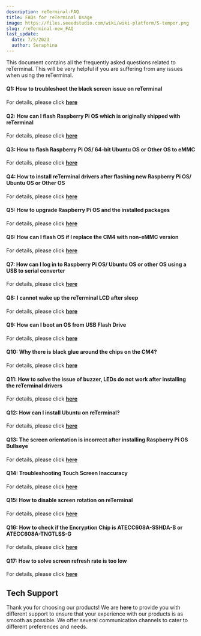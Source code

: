 ```yaml
---
description: reTerminal-FAQ
title: FAQs for reTerminal Usage
image: https://files.seeedstudio.com/wiki/wiki-platform/S-tempor.png
slug: /reTerminal-new_FAQ
last_update:
  date: 7/5/2023
  author: Seraphina
---
```


<!-- # FAQs for reTerminal Usage -->

This document contains all the frequently asked questions related to reTerminal. This will be very helpful if you are suffering from any issues when using the reTerminal.

#### Q1: How to troubleshoot the black screen issue on reTerminal

For details, please click [**here**](/reterminal_black_screen)

#### Q2: How can I flash Raspberry Pi OS which is originally shipped with reTerminal

For details, please click [**here**](/reterminal_black_screen/#flash-raspberry-pi-os-which-is-originally-shipped-with-reterminal)

#### Q3: How to flash Raspberry Pi OS/ 64-bit Ubuntu OS or Other OS to eMMC

For details, please click [**here**](/flash_different_os_to_emmc)

#### Q4: How to install reTerminal drivers after flashing new Raspberry Pi OS/ Ubuntu OS or Other OS

For details, please click [**here**](/reterminal_black_screen/#install-reterminal-drivers-after-flashing-new-raspberry-pi-os-ubuntu-os-or-other-os)

#### Q5: How to upgrade Raspberry Pi OS and the installed packages

For details, please click [**here**](/upgrade-rpiOS_installed-packages)

#### Q6: How can I flash OS if I replace the CM4 with non-eMMC version

For details, please click [**here**](/flashing_os_on_non-eMMC_CM4_replacement)

#### Q7: How can I log in to Raspberry Pi OS/ Ubuntu OS or other OS using a USB to serial converter

For details, please click [**here**](/Logging_in_OS_using_USB_to_serial_converter)

#### Q8: I cannot wake up the reTerminal LCD after sleep

For details, please click [**here**](/Wakeup_reTerminal_LCD_after_sleep)

#### Q9: How can I boot an OS from USB Flash Drive

For details, please click [**here**](/Boot_OS_from_USB_flash_drive)

#### Q10: Why there is black glue around the chips on the CM4?

For details, please click [**here**](/black_glue_around_CM4)

#### Q11: How to solve the issue of buzzer, LEDs do not work after installing the reTerminal drivers

For details, please click [**here**](/buzzer-leds-not-work_by_drivers)

#### Q12: How can I install Ubuntu on reTerminal?

For details, please click [**here**](/install-ubuntu-on-reterminal)

#### Q13: The screen orientation is incorrect after installing Raspberry Pi OS Bullseye

For details, please click [**here**](/Incorrect_screen_orientation_on_RPiOS_Bullseye)

#### Q14: Troubleshooting Touch Screen Inaccuracy

For details, please click [**here**](/troubleshooting-touch-screen-inaccuracy)

#### Q15: How to disable screen rotation on reTerminal

For details, please click [**here**](/disable_screen_rotation_on_reTerminal)

#### Q16: How to check if the Encryption Chip is ATECC608A-SSHDA-B or ATECC608A-TNGTLSS-G

For details, please click [**here**](/check_Encryption_Chip)

#### Q17: How to solve screen refresh rate is too low

For details, please click [**here**](/screen_refresh_rate_low)

## Tech Support

Thank you for choosing our products! We are **here** to provide you with different support to ensure that your experience with our products is as smooth as possible. We offer several communication channels to cater to different preferences and needs.

<div class="button_tech_support_container">
<a href="https://forum.seeedstudio.com/" class="button_forum"></a>
<a href="https://www.seeedstudio.com/contacts" class="button_email"></a>
</div>

<div class="button_tech_support_container">
<a href="https://discord.gg/eWkprNDMU7" class="button_discord"></a>
<a href="https://github.com/Seeed-Studio/wiki-documents/discussions/69" class="button_discussion"></a>
</div>
